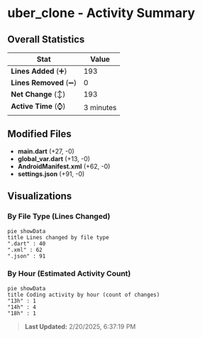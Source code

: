 # uber_clone - Activity Summary 

## Overall Statistics

| Stat                   | Value                                                             |
| ---------------------- | ----------------------------------------------------------------- |
| **Lines Added** (➕)   | 193                                          |
| **Lines Removed** (➖) | 0                                        |
| **Net Change** (↕)    | 193                |
| **Active Time** (⌚)   | 3 minutes |


## Modified Files
- **main.dart** (+27, -0)
- **global_var.dart** (+13, -0)
- **AndroidManifest.xml** (+62, -0)
- **settings.json** (+91, -0)

## Visualizations

### By File Type (Lines Changed)

```mermaid
pie showData
title Lines changed by file type
".dart" : 40
".xml" : 62
".json" : 91
```

### By Hour (Estimated Activity Count)

```mermaid
pie showData
title Coding activity by hour (count of changes)
"13h" : 1
"14h" : 4
"18h" : 1
```


> **Last Updated:** 2/20/2025, 6:37:19 PM